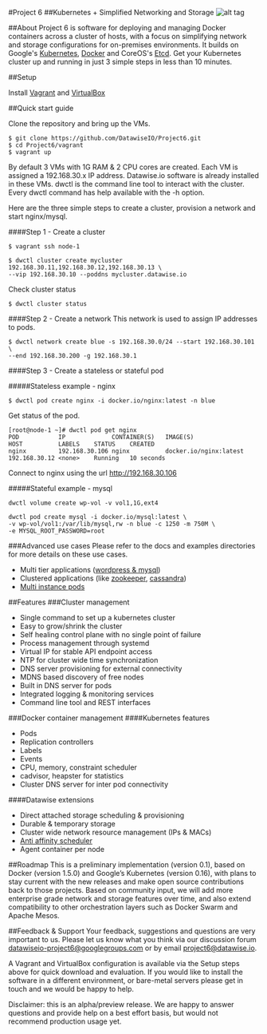 #Project 6
##Kubernetes + Simplified Networking and Storage
![alt tag](https://cloud.githubusercontent.com/assets/3618819/8199045/1a612582-1464-11e5-96ca-69ed66a399ab.png)

##About
Project 6 is software for deploying and managing Docker containers across a cluster of hosts, with a focus on simplifying network and storage configurations for on-premises environments. It builds on Google's <a href="http://kubernetes.io" target="_blank">Kubernetes</a>, <a href="http://docker.io" target="_blank">Docker</a> and CoreOS's <a href="https://github.com/coreos/etcd" target="_blank">Etcd</a>. Get your Kubernetes cluster up and running in just 3 simple steps in less than 10 minutes.

##Setup

Install <a href="https://www.vagrantup.com" target="_blank">Vagrant</a> and 
<a href="https://www.virtualbox.org/wiki/Downloads" target="_blank">VirtualBox</a>


##Quick start guide

Clone the repository and bring up the VMs.
```
$ git clone https://github.com/DatawiseIO/Project6.git
$ cd Project6/vagrant
$ vagrant up
```
By default 3 VMs with 1G RAM & 2 CPU cores are created. Each VM is assigned a
192.168.30.x IP address. Datawise.io software is already installed in these VMs.
dwctl is the command line tool to interact with the cluster. Every dwctl command
has help available with the -h option.

Here are the three simple steps to create a cluster, provision a network and
start nginx/mysql.

####Step 1 - Create a cluster
```
$ vagrant ssh node-1

$ dwctl cluster create mycluster 192.168.30.11,192.168.30.12,192.168.30.13 \
--vip 192.168.30.10 --poddns mycluster.datawise.io
```

Check cluster status
```
$ dwctl cluster status
```
####Step 2 - Create a network
This network is used to assign IP addresses to pods.
```
$ dwctl network create blue -s 192.168.30.0/24 --start 192.168.30.101 \
--end 192.168.30.200 -g 192.168.30.1
```
####Step 3 - Create a stateless or stateful pod

#####Stateless example - nginx
```
$ dwctl pod create nginx -i docker.io/nginx:latest -n blue
```

Get status of the pod.

```
[root@node-1 ~]# dwctl pod get nginx
POD           IP             CONTAINER(S)   IMAGE(S)                HOST          LABELS    STATUS    CREATED
nginx         192.168.30.106 nginx          docker.io/nginx:latest  192.168.30.12 <none>    Running   10 seconds   
```

Connect to nginx using the url http://192.168.30.106 

#####Stateful example - mysql
```
dwctl volume create wp-vol -v vol1,1G,ext4

dwctl pod create mysql -i docker.io/mysql:latest \
-v wp-vol/vol1:/var/lib/mysql,rw -n blue -c 1250 -m 750M \
-e MYSQL_ROOT_PASSWORD=root
```

###Advanced use cases
Please refer to the docs and examples directories for more details on these use cases.
* Multi tier applications ([wordpress & mysql](https://github.com/DatawiseIO/Project6/blob/master/examples/wordpress-mysql.sh))
* Clustered applications (like [zookeeper](https://github.com/DatawiseIO/Project6/tree/master/examples/zookeeper), [cassandra](https://github.com/DatawiseIO/Project6/tree/master/examples/cassandra))
* [Multi instance pods](https://github.com/DatawiseIO/Project6/blob/master/docs/replicators.md)

##Features
###Cluster management
* Single command to set up a kubernetes cluster
* Easy to grow/shrink the cluster
* Self healing control plane with no single point of failure
* Process management through systemd
* Virtual IP for stable API endpoint access
* NTP for cluster wide time synchronization
* DNS server provisioning for external connectivity
* MDNS based discovery of free nodes
* Built in DNS server for pods
* Integrated logging & monitoring services
* Command line tool and REST interfaces

###Docker container management
####Kubernetes features
* Pods
* Replication controllers
* Labels
* Events
* CPU, memory, constraint scheduler
* cadvisor, heapster for statistics
* Cluster DNS server for inter pod connectivity

####Datawise extensions
* Direct attached storage scheduling & provisioning
* Durable & temporary storage
* Cluster wide network resource management (IPs & MACs)
* [Anti affinity scheduler](https://github.com/GoogleCloudPlatform/kubernetes/pull/9560)
* Agent container per node

##Roadmap
This is a preliminary implementation (version 0.1), based on Docker (version 1.5.0) and Google’s Kubernetes (version 0.16), with plans to stay current with the new releases and make open source contributions back to those projects.  Based on community input, we will add more enterprise grade network and storage features over time, and also extend compatibility to other orchestration layers such as Docker Swarm and Apache Mesos.

##Feedback & Support
Your feedback, suggestions and questions are very important to us.  Please let us know what you think via our discussion forum datawiseio-project6@googlegroups.com or by email project6@datawise.io.

A Vagrant and VirtualBox configuration is available via the Setup steps above for quick download and evaluation.  If you would like to install the software in a different environment, or bare-metal servers please get in touch and we would be happy to help.

Disclaimer: this is an alpha/preview release.  We are happy to answer questions and provide help on a best effort basis, but would not recommend production usage yet.
